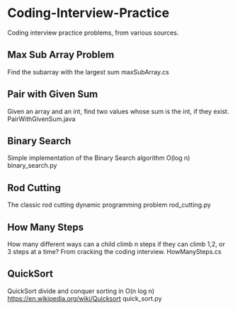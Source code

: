 # Coding-Interview-Practice
Coding interview practice problems, from various sources.

## Max Sub Array Problem
Find the subarray with the largest sum
maxSubArray.cs

## Pair with Given Sum
Given an array and an int, find two values whose sum is the int, if they exist.
PairWithGivenSum.java

## Binary Search
Simple implementation of the Binary Search algorithm O(log n)
binary_search.py

## Rod Cutting
The classic rod cutting dynamic programming problem
rod_cutting.py

## How Many Steps
How many different ways can a child climb n steps if they can climb 1,2, or 3 steps at a time? From cracking the coding interview.
HowManySteps.cs

## QuickSort
QuickSort divide and conquer sorting in O(n log n) https://en.wikipedia.org/wiki/Quicksort
quick_sort.py

